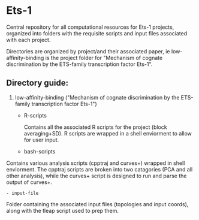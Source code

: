 # Ets-1
Central repository for all computational resources for Ets-1 projects, organized into folders with the requisite scripts and input files associated with each project. 


Directories are organized by project/and their associated paper, ie low-affinity-binding is the project folder for "Mechanism of cognate discrimination by the ETS-family transcription factor Ets-1".


## Directory guide:

1. low-affinity-binding ("Mechanism of cognate discrimination by the ETS-family transcription factor Ets-1")
  
   - R-scripts 

     Contains all the associated R scripts for the project (block averaging+SD). R scripts are wrapped in a shell enviorment to allow for user input.
  
  
    - bash-scripts
 
  Contains various analysis scripts (cpptraj and curves+) wrapped in shell enviorment. The cpptraj scripts are broken into two catagories (PCA and all other analysis), while the curves+ script is designed to run and parse the output of curves+.
  
    - input-file

  Folder containing the associated input files (topologies and input coords), along with the tleap script used to prep them.
